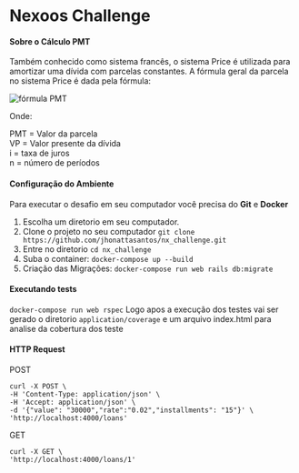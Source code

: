 
# Nexoos Challenge
#### Sobre o Cálculo PMT
Também conhecido como sistema francês, o sistema Price é utilizada para amortizar uma dívida com parcelas constantes. A fórmula geral da parcela no sistema Price é dada pela fórmula:

![fórmula PMT](https://github.com/jhonattasantos/nx_challenge/blob/master/formula.gif)

Onde:

PMT = Valor da parcela  
VP = Valor presente da dívida  
i = taxa de juros  
n = número de períodos

 #### Configuração do Ambiente
Para executar o desafio em seu computador você precisa do **Git** e **Docker**

1.  Escolha um diretorio em seu computador.
2.  Clone o projeto no seu computador
	 `git clone https://github.com/jhonattasantos/nx_challenge.git`
3.  Entre no diretorio  `cd nx_challenge`
4.  Suba o container:  `docker-compose up --build`
5.  Criação das Migrações:  `docker-compose run web rails db:migrate`

 #### Executando tests
 `docker-compose run web rspec`
 Logo apos a execução dos testes vai ser gerado o diretorio `application/coverage` e um arquivo index.html para analise da cobertura dos teste

 #### HTTP Request

POST
```
curl -X POST \
-H 'Content-Type: application/json' \
-H 'Accept: application/json' \
-d '{"value": "30000","rate":"0.02","installments": "15"}' \
'http://localhost:4000/loans'

```

GET
```
curl -X GET \
'http://localhost:4000/loans/1'
```